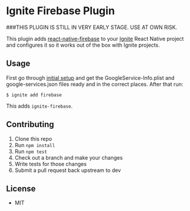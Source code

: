 # Ignite Firebase Plugin

###THIS PLUGIN IS STILL IN VERY EARLY STAGE. USE AT OWN RISK.

This plugin adds [react-native-firebase](https://github.com/invertase/react-native-firebase)
to your [Ignite](https://github.com/infinitered/ignite) React Native project and
configures it so it works out of the box with Ignite projects.

## Usage
First go through [initial setup](http://invertase.io/react-native-firebase/#/initial-setup) and get the GoogleService-Info.plist and google-services.json files ready and in the correct places. After that run:


```
$ ignite add firebase
```

This adds `ignite-firebase`.

## Contributing

1. Clone this repo
2. Run `npm install`
3. Run `npm test`
4. Check out a branch and make your changes
5. Write tests for those changes
6. Submit a pull request back upstream to dev

## License

- MIT